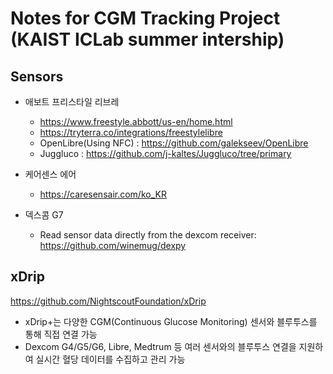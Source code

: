 # Notes for CGM Tracking Project (KAIST ICLab summer intership)

## Sensors 

- 애보트 프리스타일 리브레
  - https://www.freestyle.abbott/us-en/home.html
  - https://tryterra.co/integrations/freestylelibre
  - OpenLibre(Using NFC) : https://github.com/galekseev/OpenLibre
  - Juggluco : https://github.com/j-kaltes/Juggluco/tree/primary

- 케어센스 에어
  - https://caresensair.com/ko_KR

- 덱스콤 G7
  - Read sensor data directly from the dexcom receiver: https://github.com/winemug/dexpy
 
## xDrip
https://github.com/NightscoutFoundation/xDrip

- xDrip+는 다양한 CGM(Continuous Glucose Monitoring) 센서와 블루투스를 통해 직접 연결 가능
- Dexcom G4/G5/G6, Libre, Medtrum 등 여러 센서와의 블루투스 연결을 지원하여 실시간 혈당 데이터를 수집하고 관리 가능
